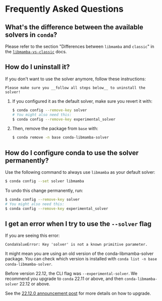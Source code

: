 # Frequently Asked Questions

## What's the difference between the available solvers in `conda`?

Please refer to the section "Differences between `libmamba` and `classic`" in
the [`libmamba-vs-classic`](./libmamba-vs-classic.md#differences-between-libmamba-and-classic) docs.

## How do I uninstall it?

If you don't want to use the solver anymore, follow these instructions:

```{warning}
Please make sure you __follow all steps below__ to uninstall the solver!
```

1. If you configured it as the default solver, make sure you revert it with:

    ```bash
    $ conda config --remove-key solver
    # You might also need this:
    $ conda config --remove-key experimental_solver
    ```

2. Then, remove the package from `base` with:

    ```bash
    $ conda remove -n base conda-libmamba-solver
    ```

## How do I configure conda to use the solver permanently?

Use the following command to always use `libmamba` as your default solver:

```bash
$ conda config --set solver libmamba
```

To undo this change permanently, run:

```bash
$ conda config --remove-key solver
# You might also need this:
$ conda config --remove-key experimental_solver
```

## I get an error when I try to use the `--solver` flag

If you are seeing this error:

```
CondaValueError: Key 'solver' is not a known primitive parameter.
```

It might mean you are using an old version of the conda-libmamba-solver package.
You can check which version is installed with `conda list -n base conda-libmamba-solver`.

Before version 22.12, the CLI flag was `--experimental-solver`.
We recommend you upgrade to `conda` 22.11 or above, and then `conda-libmamba-solver` 22.12 or above.

See the [22.12.0 announcement post](https://github.com/conda/conda-libmamba-solver/releases/tag/22.12.0) for more details on how to upgrade.
